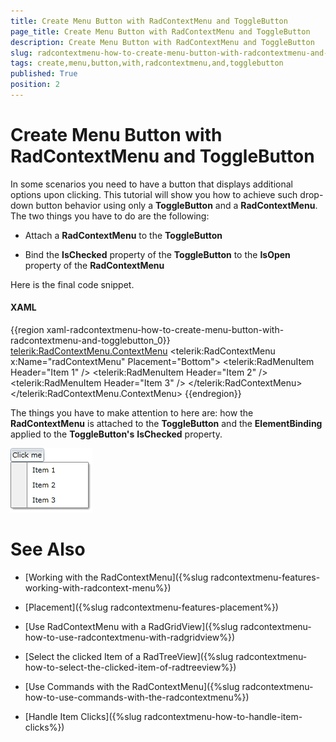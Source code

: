 ```yaml
---
title: Create Menu Button with RadContextMenu and ToggleButton
page_title: Create Menu Button with RadContextMenu and ToggleButton
description: Create Menu Button with RadContextMenu and ToggleButton
slug: radcontextmenu-how-to-create-menu-button-with-radcontextmenu-and-togglebutton
tags: create,menu,button,with,radcontextmenu,and,togglebutton
published: True
position: 2
---
```


# Create Menu Button with RadContextMenu and ToggleButton

In some scenarios you need to have a button that displays additional options upon clicking. This tutorial will show you how to achieve such drop-down button behavior using only a __ToggleButton__ and a __RadContextMenu__. The two things you have to do are the following:

* Attach a __RadContextMenu__ to the __ToggleButton__

* Bind the __IsChecked__ property of the __ToggleButton__ to the __IsOpen__ property of the __RadContextMenu__

Here is the final code snippet.

#### __XAML__

{{region xaml-radcontextmenu-how-to-create-menu-button-with-radcontextmenu-and-togglebutton_0}}
	<ToggleButton Content="Click me"
	              HorizontalAlignment="Left"
	              IsChecked="{Binding IsOpen, ElementName=radContextMenu, Mode=TwoWay}">
	    <telerik:RadContextMenu.ContextMenu>
	        <telerik:RadContextMenu x:Name="radContextMenu" Placement="Bottom">
	            <telerik:RadMenuItem Header="Item 1" />
	            <telerik:RadMenuItem Header="Item 2" />
	            <telerik:RadMenuItem Header="Item 3" />
	        </telerik:RadContextMenu>
	    </telerik:RadContextMenu.ContextMenu>
	</ToggleButton>
{{endregion}}

The things you have to make attention to here are: how the __RadContextMenu__ is attached to the __ToggleButton__ and the __ElementBinding__ applied to the __ToggleButton's__ __IsChecked__ property.

![](images/RadContextMenu_How_To_Menu_Button_01.png)

# See Also

 * [Working with the RadContextMenu]({%slug radcontextmenu-features-working-with-radcontext-menu%})

 * [Placement]({%slug radcontextmenu-features-placement%})

 * [Use RadContextMenu with a RadGridView]({%slug radcontextmenu-how-to-use-radcontextmenu-with-radgridview%})

 * [Select  the clicked Item of a RadTreeView]({%slug radcontextmenu-how-to-select-the-clicked-item-of-radtreeview%})

 * [Use Commands with the RadContextMenu]({%slug radcontextmenu-how-to-use-commands-with-the-radcontextmenu%})

 * [Handle Item Clicks]({%slug radcontextmenu-how-to-handle-item-clicks%})
